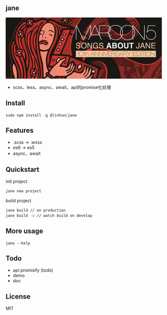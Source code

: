 ## jane
![cover](./cover.jpg)
+ scss、less、async、await、api的promise化处理

## Install
```
sudo npm install -g @linhun/jane
```

## Features
+ .scss -> .wxss 
+ es6 -> es5
+ async、await

## Quickstart
init project
``` sh
jane new project
```
build project
``` sh
jane build // on production
jane build -w // watch build on develop
```

## More usage
```
jane --help
```
## Todo 
+ api promisify (todo) 
+ demo
+ doc

## License
MIT


